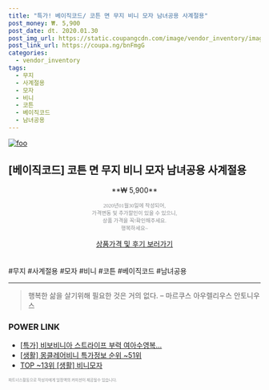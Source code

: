 ```yaml
--- 
title: "특가! 베이직코드/ 코튼 면 무지 비니 모자 남녀공용 사계절용" 
post_money: ₩. 5,900 
post_date: dt. 2020.01.30 
post_img_url: https://static.coupangcdn.com/image/vendor_inventory/images/2018/01/31/18/1/e798b11a-86c0-46e7-9b4a-f8830097d684.jpg 
post_link_url: https://coupa.ng/bnFmgG 
categories: 
  - vendor_inventory 
tags: 
  - 무지 
  - 사계절용 
  - 모자 
  - 비니 
  - 코튼 
  - 베이직코드 
  - 남녀공용 
--- 
```

[![foo](https://static.coupangcdn.com/image/vendor_inventory/images/2018/01/31/18/1/e798b11a-86c0-46e7-9b4a-f8830097d684.jpg)](https://coupa.ng/bnFmgG) 

## [베이직코드] 코튼 면 무지 비니 모자 남녀공용 사계절용 
<p style="text-align: center;">**₩ 5,900**</p> 
<p style="text-align: center;"><span style="color: #898c8f; font-family: Georgia,Times,serif; font-size: 0.75em;">2020년01월30일에 작성되어, <br>가격변동 및 추가할인이 있을 수 있으니,<br> 상품 가격을 꼭!확인해주세요.<br>행복하세요~</span> 
</p>	 
<div markdown="0" style="text-align: center;"><a href="https://coupa.ng/bnFmgG" class="btn btn--success">상품가격 및 후기 보러가기</a></div> 
<br><br> 
  #무지 #사계절용 #모자 #비니 #코튼 #베이직코드 #남녀공용 
<hr> 

> 행복한 삶을 살기위해 필요한 것은 거의 없다. – 마르쿠스 아우렐리우스 안토니우스 


### POWER LINK

* <a href="https://blog.naver.com/an0733/221789232927" target="_blank">[특가] 비보비니아 스트라이프 부력 여아수영복...</a>
* <a href="https://blog.naver.com/sakai111/221780154406" target="_blank"> [생활] 몽클레어비니 특가정보 순위 ~51위</a>
* <a href="https://blog.naver.com/an0733/221790011048" target="_blank"> TOP ~13위 [생활] 비니모자</a>

<span style="color: #898c8f; font-family: Georgia,Times,serif; font-size: 0.55em;">파트너스활동으로 작성자에게 일정액의 커미션이 제공될수 있습니다.</span> 
